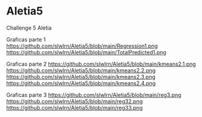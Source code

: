 # Aletia5
Challenge 5 Aletia

Graficas parte 1
https://github.com/slwlrn/Aletia5/blob/main/Regression1.png
https://github.com/slwlrn/Aletia5/blob/main/TotalPredicted1.png

Graficas parte 2
https://github.com/slwlrn/Aletia5/blob/main/kmeans2.1.png
https://github.com/slwlrn/Aletia5/blob/main/kmeans2.2.png
https://github.com/slwlrn/Aletia5/blob/main/kmeans2.3.png
https://github.com/slwlrn/Aletia5/blob/main/kmeans2.4.png

Graficas parte 3
https://github.com/slwlrn/Aletia5/blob/main/reg3.png
https://github.com/slwlrn/Aletia5/blob/main/reg32.png
https://github.com/slwlrn/Aletia5/blob/main/reg33.png
